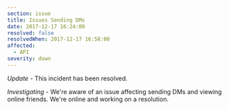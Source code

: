 ```yaml
---
section: issue
title: Issues Sending DMs
date: 2017-12-17 16:24:00
resolved: false
resolvedWhen: 2017-12-17 16:58:00
affected:
  - API
severity: down
---
```


*Update* - This incident has been resolved.

*Investigating* - We're aware of an issue affecting sending DMs and viewing online friends. We're online and working on a resolution.
